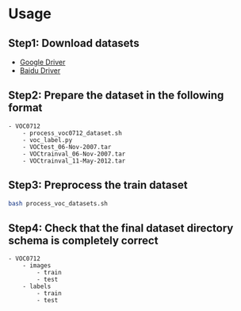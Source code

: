 # Usage

## Step1: Download datasets

- [Google Driver](https://drive.google.com/drive/folders/1xuXk-uvAe-F2m6oxbOQB3DFM573GPN57?usp=share_link)
- [Baidu Driver](https://pan.baidu.com/s/1UsLQvMLbm1uhv-tYTL2q-w?pwd=llot)

## Step2: Prepare the dataset in the following format

```text
- VOC0712
    - process_voc0712_dataset.sh
    - voc_label.py
    - VOCtest_06-Nov-2007.tar
    - VOCtrainval_06-Nov-2007.tar
    - VOCtrainval_11-May-2012.tar
```

## Step3: Preprocess the train dataset

```bash
bash process_voc_datasets.sh
```

## Step4: Check that the final dataset directory schema is completely correct

```text
- VOC0712
    - images
        - train
        - test
    - labels
        - train
        - test
```

